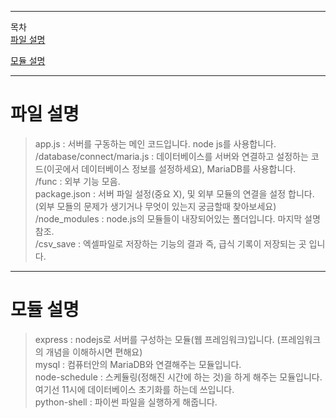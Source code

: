 - - -
목차  
[파일 설명](#파일-설명)  
  
[모듈 설명](#모듈-설명)
- - -
# 파일 설명
  
>app.js : 서버를 구동하는 메인 코드입니다. node js를 사용합니다.  
>/database/connect/maria.js : 데이터베이스를 서버와 연결하고 설정하는 코드(이곳에서 데이터베이스 정보를 설정하세요), MariaDB를 사용합니다.  
>/func : 외부 기능 모음.  
>package.json : 서버 파일 설정(중요 X), 및 외부 모듈의 연결을 설정 합니다. (외부 모됼의 문제가 생기거나 무엇이 있는지 궁금할때 찾아보세요)  
>/node_modules : node.js의 모듈들이 내장되어있는 폴더입니다. 마지막 설명 참조.  
>/csv_save : 엑셀파일로 저장하는 기능의 결과 즉, 급식 기록이 저장되는 곳 입니다.  
  
- - -
# 모듈 설명
  
>express : nodejs로 서버를 구성하는 모듈(웹 프레임워크)입니다. (프레임워크의 개념을 이해하시면 편해요)  
>mysql : 컴퓨터안의 MariaDB와 연결해주는 모듈입니다.  
>node-schedule : 스케듈링(정해진 시간에 하는 것)을 하게 해주는 모듈입니다. 여기선 11시에 데이터베이스 초기화를 하는데 쓰입니다.  
>python-shell : 파이썬 파일을 실행하게 해줍니다.  

